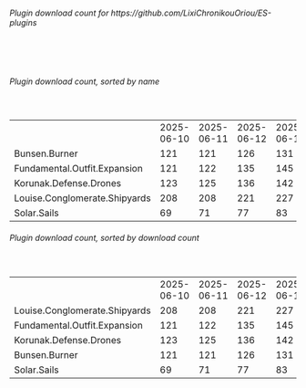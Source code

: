 <h6>Plugin download count for https://github.com/LixiChronikouOriou/ES-plugins</h6><br>
<br>
<h6>Plugin download count, sorted by name</h6><sub><sup><br>
<table>
	<tr>
		<td></td>
		<td>2025-06-10</td>
		<td>2025-06-11</td>
		<td>2025-06-12</td>
		<td>2025-06-13</td>
		<td>2025-06-14</td>
		<td>2025-06-15</td>
		<td>2025-06-16</td>
		<td>today +</td>
	</tr>
	<tr>
		<td>Bunsen.Burner</td>
		<td>121</td>
		<td>121</td>
		<td>126</td>
		<td>131</td>
		<td>137</td>
		<td>139</td>
		<td>139</td>
		<td></td>
	</tr>
	<tr>
		<td>Fundamental.Outfit.Expansion</td>
		<td>121</td>
		<td>122</td>
		<td>135</td>
		<td>145</td>
		<td>151</td>
		<td>153</td>
		<td>153</td>
		<td></td>
	</tr>
	<tr>
		<td>Korunak.Defense.Drones</td>
		<td>123</td>
		<td>125</td>
		<td>136</td>
		<td>142</td>
		<td>148</td>
		<td>150</td>
		<td>150</td>
		<td></td>
	</tr>
	<tr>
		<td>Louise.Conglomerate.Shipyards</td>
		<td>208</td>
		<td>208</td>
		<td>221</td>
		<td>227</td>
		<td>233</td>
		<td>235</td>
		<td>235</td>
		<td></td>
	</tr>
	<tr>
		<td>Solar.Sails</td>
		<td>69</td>
		<td>71</td>
		<td>77</td>
		<td>83</td>
		<td>87</td>
		<td>89</td>
		<td>89</td>
		<td></td>
	</tr>
</table>
</sub></sup>
<h6>Plugin download count, sorted by download count</h6><sub><sup><br>
<table>
	<tr>
		<td></td>
		<td>2025-06-10</td>
		<td>2025-06-11</td>
		<td>2025-06-12</td>
		<td>2025-06-13</td>
		<td>2025-06-14</td>
		<td>2025-06-15</td>
		<td>2025-06-16</td>
		<td>today +</td>
	</tr>
	<tr>
		<td>Louise.Conglomerate.Shipyards</td>
		<td>208</td>
		<td>208</td>
		<td>221</td>
		<td>227</td>
		<td>233</td>
		<td>235</td>
		<td>235</td>
		<td></td>
	</tr>
	<tr>
		<td>Fundamental.Outfit.Expansion</td>
		<td>121</td>
		<td>122</td>
		<td>135</td>
		<td>145</td>
		<td>151</td>
		<td>153</td>
		<td>153</td>
		<td></td>
	</tr>
	<tr>
		<td>Korunak.Defense.Drones</td>
		<td>123</td>
		<td>125</td>
		<td>136</td>
		<td>142</td>
		<td>148</td>
		<td>150</td>
		<td>150</td>
		<td></td>
	</tr>
	<tr>
		<td>Bunsen.Burner</td>
		<td>121</td>
		<td>121</td>
		<td>126</td>
		<td>131</td>
		<td>137</td>
		<td>139</td>
		<td>139</td>
		<td></td>
	</tr>
	<tr>
		<td>Solar.Sails</td>
		<td>69</td>
		<td>71</td>
		<td>77</td>
		<td>83</td>
		<td>87</td>
		<td>89</td>
		<td>89</td>
		<td></td>
	</tr>
</table>
</sub></sup>
